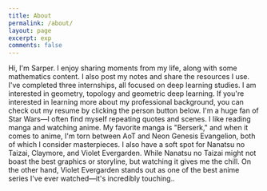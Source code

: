```yaml
---
title: About
permalink: /about/
layout: page
excerpt: exp
comments: false
---
```


Hi, I'm Sarper. I enjoy sharing moments from my life, along with some mathematics content. I also post my notes and share the resources I use. I've completed three internships, all focused on deep learning studies. I am interested in geometry, topology and geometric deep learning. If you're interested in learning more about my professional background, you can check out my resume by clicking the person button below.
I'm a huge fan of Star Wars—I often find myself repeating quotes and scenes. I like reading manga and watching anime. My favorite manga is "Berserk," and when it comes to anime, I'm torn between AoT and Neon Genesis Evangelion, both of which I consider masterpieces. I also have a soft spot for Nanatsu no Taizai, Claymore, and Violet Evergarden. While Nanatsu no Taizai might not boast the best graphics or storyline, but watching it gives me the chill. On the other hand, Violet Evergarden stands out as one of the best anime series I've ever watched—it's incredibly touching..
